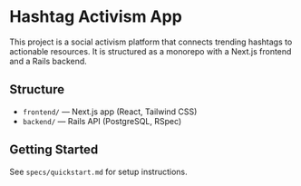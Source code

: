# Hashtag Activism App

This project is a social activism platform that connects trending hashtags to actionable resources. It is structured as a monorepo with a Next.js frontend and a Rails backend.

## Structure
- `frontend/` — Next.js app (React, Tailwind CSS)
- `backend/` — Rails API (PostgreSQL, RSpec)

## Getting Started
See `specs/quickstart.md` for setup instructions.
